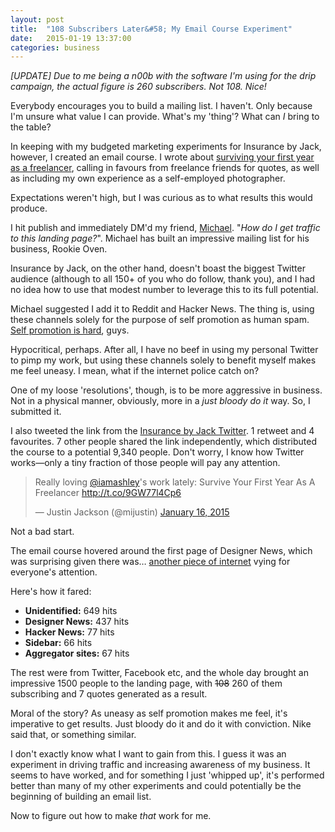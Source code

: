 ```yaml
---
layout: post
title:  "108 Subscribers Later&#58; My Email Course Experiment"
date:   2015-01-19 13:37:00
categories: business
---
```


_[UPDATE] Due to me being a n00b with the software I'm using for the drip campaign, the actual figure is 260 subscribers. Not 108. Nice!_

Everybody encourages you to build a mailing list. I haven't. Only because I'm unsure what value I can provide. What's my 'thing'? What can _I_ bring to the table?

In keeping with my budgeted marketing experiments for Insurance by Jack, however, I created an email course. I wrote about <a href="http://insurancebyjack.co.uk/survive-your-first-year-as-a-freelancer/">surviving your first year as a freelancer</a>, calling in favours from freelance friends for quotes, as well as including my own experience as a self-employed photographer.

<!--more-->

Expectations weren't high, but I was curious as to what results this would produce.

I hit publish and immediately DM'd my friend, <a href="http://rookieoven.com/">Michael</a>. "_How do I get traffic to this landing page?_". Michael has built an impressive mailing list for his business, Rookie Oven.

Insurance by Jack, on the other hand, doesn't boast the biggest Twitter audience (although to all 150+ of you who do follow, thank you), and I had no idea how to use that modest number to leverage this to its full potential.

Michael suggested I add it to Reddit and Hacker News. The thing is, using these channels solely for the purpose of self promotion as human spam. <a href="http://www.copyblogger.com/shameless-self-promotion/">Self promotion is hard</a>, guys.

Hypocritical, perhaps. After all, I have no beef in using my personal Twitter to pimp my work, but using these channels solely to benefit myself makes me feel uneasy. I mean, what if the internet police catch on?

One of my loose 'resolutions', though, is to be more aggressive in business. Not in a physical manner, obviously, more in a _just bloody do it_ way. So, I submitted it.

I also tweeted the link from the <a href="http://twitter.com/insurancebyjack">Insurance by Jack Twitter</a>. 1 retweet and 4 favourites. 7 other people shared the link independently, which distributed the course to a potential 9,340 people. Don't worry, I know how Twitter works—only a tiny fraction of those people will pay any attention.

<blockquote class="twitter-tweet" lang="en"><p>Really loving <a href="https://twitter.com/iamashley">@iamashley</a>&#39;s work lately: Survive Your First Year As A Freelancer <a href="http://t.co/9GW77l4Cp6">http://t.co/9GW77l4Cp6</a></p>&mdash; Justin Jackson (@mijustin) <a href="https://twitter.com/mijustin/status/556113804564897792">January 16, 2015</a></blockquote>
<script async src="//platform.twitter.com/widgets.js" charset="utf-8"></script>

Not a bad start.

The email course hovered around the first page of Designer News, which was surprising given there was… <a href="http://www.teehanlax.com/">another piece of internet</a> vying for everyone's attention.

Here's how it fared:

* __Unidentified:__ 649 hits
* __Designer News:__ 437 hits
* __Hacker News:__ 77 hits
* __Sidebar:__ 66 hits
* __Aggregator sites:__ 67 hits

The rest were from Twitter, Facebook etc, and the whole day brought an impressive 1500 people to the landing page, with <s>108</s> 260 of them subscribing and 7 quotes generated as a result.

Moral of the story? As uneasy as self promotion makes me feel, it's imperative to get results. Just bloody do it and do it with conviction. Nike said that, or something similar.

I don't exactly know what I want to gain from this. I guess it was an experiment in driving traffic and increasing awareness of my business. It seems to have worked, and for something I just 'whipped up', it's performed better than many of my other experiments and could potentially be the beginning of building an email list.

Now to figure out how to make _that_ work for me.